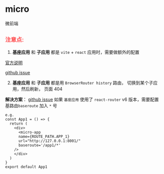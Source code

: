 # micro

微前端

## <font color='#ff4d4f' size='4'>**注意点:**</font>

1.  **基座应用** 和 **子应用** 都是 `vite` + `react` 应用时，需要做额外的配置

[官方说明](https://cangdu.org/micro-app/docs.html#/zh-cn/framework/vite?id=%e4%bd%9c%e4%b8%ba%e5%9f%ba%e5%ba%a7%e5%ba%94%e7%94%a8)

[github issue](https://github.com/micro-zoe/micro-app/issues/283)

2.  **基座应用** 和 **子应用** 都是用 `BrowserRouter history` 路由， 切换到某个子应用，然后刷新， 页面 404

**解决方案**： [github issue](https://github.com/micro-zoe/micro-app/issues/431)
如果 `基座应用` 使用了 `react-router` v6 版本，需要配置基路由`baseroute` 加入 `*` 号

    e.g.
    const App1 = () => {
      return (
        <div>
          <micro-app
          name={ROUTE_PATH.APP_1}
          url="http://127.0.0.1:8001/"
          baseroute='/app1/*'
        />
        </div>
      )
    }
    export default App1
